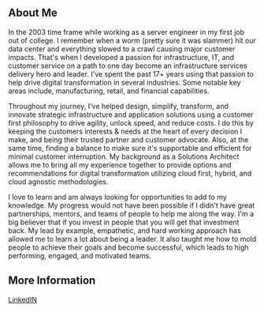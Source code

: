 ## About Me

In the 2003 time frame while working as a server engineer in my first job out of college. I remember when a worm (pretty sure it was slammer) hit our data center and everything slowed to a crawl causing major customer impacts. That's when I developed a passion for infrastructure, IT, and customer service on a path to one day become an infrastructure services delivery hero and leader. I've spent the past 17+ years using that passion to help drive digital transformation in several industries. Some notable key areas include, manufacturing, retail, and financial capabilities.

Throughout my journey, I've helped design, simplify, transform, and innovate strategic infrastructure and application solutions using a customer first philosophy to drive agility, unlock speed, and reduce costs. I do this by keeping the customers interests & needs at the heart of every decision I make, and being their trusted partner and customer advocate. Also, at the same time, finding a balance to make sure it's supportable and efficient for minimal customer interruption.
My background as a Solutions Architect allows me to bring all my experience together to provide options and recommendations for digital transformation utilizing cloud first, hybrid, and cloud agnostic methodologies.

 I love to learn and am always looking for opportunities to add to my knowledge. My progress would not have been possible if I didn't have great partnerships, mentors, and teams of people to help me along the way. I'm a big believer that if you invest in people that you will get that investment back. My lead by example, empathetic, and hard working approach has allowed me to learn a lot about being a leader. It also taught me how to mold people to achieve their goals and become successful, which leads to high performing, engaged, and motivated teams.

## More Information

[LinkedIN](https://www.linkedin.com/in/moshaalan/)
